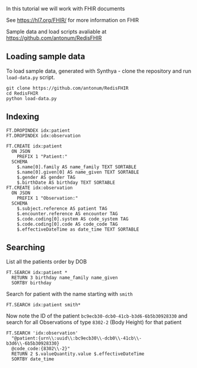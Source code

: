 In this tutorial we will work with FHIR documents

See https://hl7.org/FHIR/ for more information on FHIR

Sample data and load scripts avaliable at https://github.com/antonum/RedisFHIR

## Loading sample data

To load sample data, generated with Synthya - clone the repository and run `load-data.py` script.

```
git clone https://github.com/antonum/RedisFHIR
cd RedisFHIR
python load-data.py
```

## Indexing
```redis Drop indices if exist
FT.DROPINDEX idx:patient
FT.DROPINDEX idx:observation
```

```redis Create indices on Patient and Observation
FT.CREATE idx:patient 
  ON JSON
    PREFIX 1 "Patient:"
  SCHEMA
    $.name[0].family AS name_family TEXT SORTABLE
    $.name[0].given[0] AS name_given TEXT SORTABLE
    $.gender AS gender TAG
    $.birthDate AS birthday TEXT SORTABLE
FT.CREATE idx:observation  
  ON JSON
    PREFIX 1 "Observation:"
  SCHEMA
    $.subject.reference AS patient TAG
    $.encounter.reference AS encounter TAG
    $.code.coding[0].system AS code_system TAG
    $.code.coding[0].code AS code_code TAG
    $.effectiveDateTime as date_time TEXT SORTABLE
```
## Searching

List all the patients order by DOB
```redis List Patients
FT.SEARCH idx:patient *  
  RETURN 3 birthday name_family name_given
  SORTBY birthday
```
Search for patient with the name starting with `smith`
```redis Search for Smith*
FT.SEARCH idx:patient smith*
```
Now note the ID of the patient `bc9ecb30-dcb0-41cb-b3d6-6b5b30928330` and search for all Observations of type `8302-2` (Body Height) for that patient
```redis Search for history of specific Observation for Patient
FT.SEARCH 'idx:observation' 
  "@patient:{urn\\:uuid\\:bc9ecb30\\-dcb0\\-41cb\\-b3d6\\-6b5b30928330} 
  @code_code:{8302\\-2}" 
  RETURN 2 $.valueQuantity.value $.effectiveDateTime 
  SORTBY date_time
```